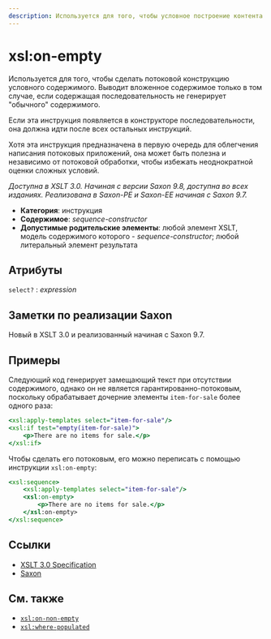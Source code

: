 ```yaml
---
description: Используется для того, чтобы условное построение контента можно было сделать потоковым
---
```


# xsl:on-empty

Используется для того, чтобы сделать потоковой конструкцию условного содержимого. Выводит вложенное содержимое только в том случае, если содержащая последовательность не генерирует "обычного" содержимого.

Если эта инструкция появляется в конструкторе последовательности, она должна идти после всех остальных инструкций.

Хотя эта инструкция предназначена в первую очередь для облегчения написания потоковых приложений, она может быть полезна и независимо от потоковой обработки, чтобы избежать неоднократной оценки сложных условий.

_Доступна в XSLT 3.0. Начиная с версии Saxon 9.8, доступна во всех изданиях. Реализована в Saxon-PE и Saxon-EE начиная с Saxon 9.7._

-   **Категория**: инструкция
-   **Содержимое**: _sequence-constructor_
-   **Допустимые родительские элементы**: любой элемент XSLT, модель содержимого которого - _sequence-constructor_; любой литеральный элемент результата

## Атрибуты

`select?`
: _expression_

## Заметки по реализации Saxon

Новый в XSLT 3.0 и реализованный начиная с Saxon 9.7.

## Примеры

Следующий код генерирует замещающий текст при отсутствии содержимого, однако он не является гарантированно-потоковым, поскольку обрабатывает дочерние элементы `item-for-sale` более одного раза:

```xslt
<xsl:apply-templates select="item-for-sale"/>
<xsl:if test="empty(item-for-sale)">
    <p>There are no items for sale.</p>
</xsl:if>
```

Чтобы сделать его потоковым, его можно переписать с помощью инструкции `xsl:on-empty`:

```xslt
<xsl:sequence>
    <xsl:apply-templates select="item-for-sale"/>
    <xsl:on-empty>
        <p>There are no items for sale.</p>
    </xsl:on-empty>
</xsl:sequence>
```

## Ссылки

-   [XSLT 3.0 Specification](http://www.w3.org/TR/xslt-30/#element-on-empty)
-   [Saxon](https://www.saxonica.com/html/documentation/xsl-elements/on-empty.html)

## См. также

-   [`xsl:on-non-empty`](xsl-on-non-empty.md)
-   [`xsl:where-populated`](xsl-where-populated.md)
